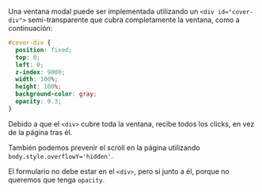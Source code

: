 Una ventana modal puede ser implementada utilizando un `<div id="cover-div">` semi-transparente que cubra completamente la ventana, como a continuación:

```css
#cover-div {
  position: fixed;
  top: 0;
  left: 0;
  z-index: 9000;
  width: 100%;
  height: 100%;
  background-color: gray;
  opacity: 0.3;
}
```

Debido a que el `<div>` cubre toda la ventana, recibe todos los clicks, en vez de la página tras él.

También podemos prevenir el scroll en la página utilizando `body.style.overflowY='hidden'`.

El formulario no debe estar en el `<div>`, pero si junto a él, porque no queremos que tenga `opacity`.
